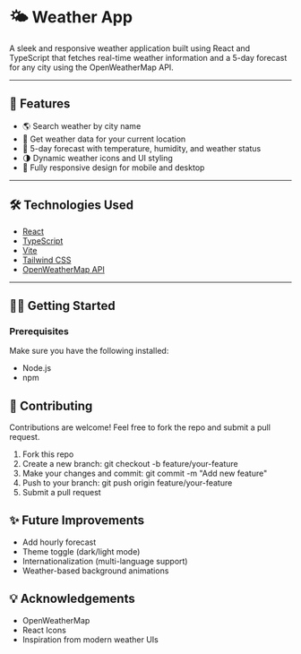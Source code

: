 # 🌤️ Weather App

A sleek and responsive weather application built using React and TypeScript that fetches real-time weather information and a 5-day forecast for any city using the OpenWeatherMap API.

---

## 🚀 Features

- 🌎 Search weather by city name
- 📍 Get weather data for your current location
- 📅 5-day forecast with temperature, humidity, and weather status
- 🌗 Dynamic weather icons and UI styling
- 📱 Fully responsive design for mobile and desktop

---

## 🛠️ Technologies Used

- [React](https://reactjs.org/)
- [TypeScript](https://www.typescriptlang.org/)
- [Vite](https://vitejs.dev/)
- [Tailwind CSS](https://tailwindcss.com/)
- [OpenWeatherMap API](https://openweathermap.org/api)

---

## 🧑‍💻 Getting Started

### Prerequisites

Make sure you have the following installed:

- Node.js
- npm

## 🙌 Contributing

Contributions are welcome! Feel free to fork the repo and submit a pull request.

1. Fork this repo
2. Create a new branch: git checkout -b feature/your-feature
3. Make your changes and commit: git commit -m "Add new feature"
4. Push to your branch: git push origin feature/your-feature
5. Submit a pull request

## ✨ Future Improvements

- Add hourly forecast
- Theme toggle (dark/light mode)
- Internationalization (multi-language support)
- Weather-based background animations

## 💡 Acknowledgements

- OpenWeatherMap
- React Icons
- Inspiration from modern weather UIs
